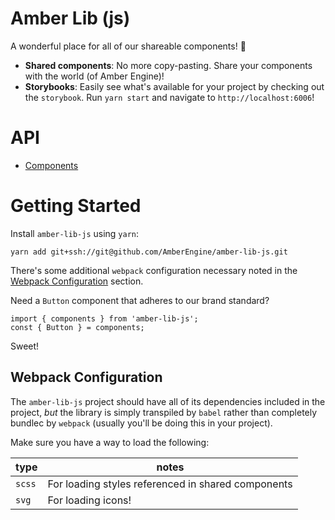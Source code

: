 # Amber Lib (js)
A wonderful place for all of our shareable components! :information_desk_person:
* **Shared components**: No more copy-pasting. Share your components with the world (of Amber Engine)!
* **Storybooks**: Easily see what's available for your project by checking out the `storybook`. Run `yarn start` and navigate to `http://localhost:6006`!

# API
* [Components](./docs/components.md)

# Getting Started
Install `amber-lib-js` using `yarn`:
```
yarn add git+ssh://git@github.com/AmberEngine/amber-lib-js.git
```

There's some additional `webpack` configuration necessary noted in the [Webpack Configuration](https://github.com/AmberEngine/amber-lib-js#webpack-configuration) section.

Need a `Button` component that adheres to our brand standard?
```
import { components } from 'amber-lib-js';
const { Button } = components;
```
Sweet!


## Webpack Configuration
The `amber-lib-js` project should have all of its dependencies included in the project, _but_ the library is simply transpiled by `babel` rather than completely bundlec by `webpack` (usually you'll be doing this in your project).

Make sure you have a way to load the following:

| type  | notes |
|---|---|
|`scss` | For loading styles referenced in shared components |
|`svg` | For loading icons! |
